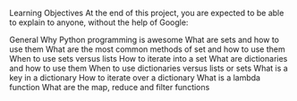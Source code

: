 Learning Objectives At the end of this project, you are expected to be able to explain to anyone, without the help of Google:

General Why Python programming is awesome What are sets and how to use them What are the most common methods of set and how to use them When to use sets versus lists How to iterate into a set What are dictionaries and how to use them When to use dictionaries versus lists or sets What is a key in a dictionary How to iterate over a dictionary What is a lambda function What are the map, reduce and filter functions
